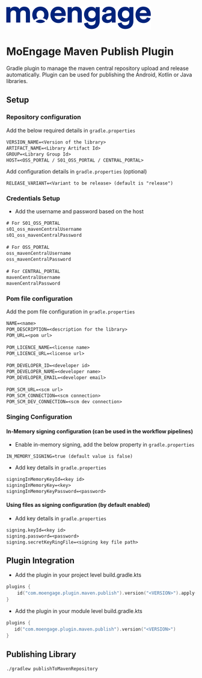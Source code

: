![Logo](/.github/logo.png)

# MoEngage Maven Publish Plugin

Gradle plugin to manage the maven central repository upload and release automatically. Plugin can be used for publishing the Android, Kotlin or Java libraries.

## Setup

### Repository configuration
Add the below required details in `gradle.properties`
```text
VERSION_NAME=<Version of the library>
ARTIFACT_NAME=<Library Artifact Id>
GROUP=<Library Group Id>
HOST=<OSS_PORTAL / S01_OSS_PORTAL / CENTRAL_PORTAL>
```

Add configuration details in `gradle.properties` (optional)
```text
RELEASE_VARIANT=<Variant to be release> (default is "release")
```

### Credentials Setup
- Add the username and password based on the host
```text
# For S01_OSS_PORTAL
s01_oss_mavenCentralUsername
s01_oss_mavenCentralPassword

# For OSS_PORTAL
oss_mavenCentralUsername
oss_mavenCentralPassword

# For CENTRAL_PORTAL
mavenCentralUsername
mavenCentralPassword
```

### Pom file configuration
Add the pom file configuration in `gradle.properties`
```text
NAME=<name>
POM_DESCRIPTION=<description for the library>
POM_URL=<pom url>

POM_LICENCE_NAME=<license name>
POM_LICENCE_URL=<license url>

POM_DEVELOPER_ID=<developer id>
POM_DEVELOPER_NAME=<developer name>
POM_DEVELOPER_EMAIL=<developer email>

POM_SCM_URL=<scm url>
POM_SCM_CONNECTION=<scm connection>
POM_SCM_DEV_CONNECTION=<scm dev connection>
```

### Singing Configuration

#### In-Memory signing configuration (can be used in the workflow pipelines)
- Enable in-memory signing, add the below property in `gradle.properties`
```text
IN_MEMORY_SIGNING=true (default value is false)
```

- Add key details in `gradle.properties`
```text
signingInMemoryKeyId=<key id>
signingInMemoryKey=<key>
signingInMemoryKeyPassword=<password>
```

#### Using files as signing configuration (by default enabled)
- Add key details in `gradle.properties`
```text
signing.keyId=<key id>
signing.password=<password>
signing.secretKeyRingFile=<signing key file path>
```

## Plugin Integration
- Add the plugin in your project level build.gradle.kts
```kotlin
plugins {
    id("com.moengage.plugin.maven.publish").version("<VERSION>").apply(false)
}
```
- Add the plugin in your module level build.gradle.kts
```kotlin
plugins {
   id("com.moengage.plugin.maven.publish").version("<VERSION>")
}
```

## Publishing Library

```shell
./gradlew publishToMavenRepository
```